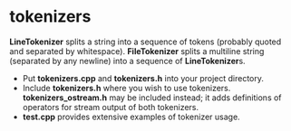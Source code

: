 # tokenizers

**LineTokenizer** splits a string into a sequence of tokens (probably quoted and separated by whitespace).
**FileTokenizer** splits a multiline string (separated by any newline) into a sequence of **LineTokenizer**s.

* Put **tokenizers.cpp** and **tokenizers.h** into your project directory.
* Include **tokenizers.h** where you wish to use tokenizers. **tokenizers_ostream.h** may be included instead; it adds definitions of operators for stream output of both tokenizers.
* **test.cpp** provides extensive examples of tokenizer usage.

